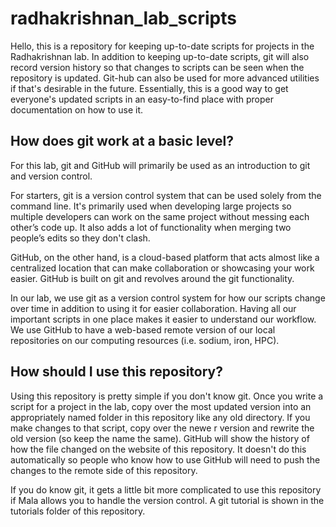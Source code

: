 # radhakrishnan_lab_scripts

Hello, this is a repository for keeping up-to-date scripts for projects in the Radhakrishnan lab. In addition to keeping up-to-date scripts, git will also record version history so that changes to scripts can be seen when the repository is updated. Git-hub can also be used for more advanced utilities if that's desirable in the future. Essentially, this is a good way to get everyone's updated scripts in an easy-to-find place with proper documentation on how to use it.


## How does git work at a basic level?

For this lab, git and GitHub will primarily be used as an introduction to git and version control.    

For starters, git is a version control system that can be used solely from the command line. It's primarily used when developing large projects so multiple developers can work on the same project without messing each other’s code up. It also adds a lot of functionality when merging two people’s edits so they don't clash.

GitHub, on the other hand, is a cloud-based platform that acts almost like a centralized location that can make collaboration or showcasing your work easier. GitHub is built on git and revolves around the git functionality.

In our lab, we use git as a version control system for how our scripts change over time in addition to using it for easier collaboration. Having all our important scripts in one place makes it easier to understand our workflow. We use GitHub to have a web-based remote version of our local repositories on our computing resources (i.e. sodium, iron, HPC).


## How should I use this repository?

Using this repository is pretty simple if you don't know git. Once you write a script for a project in the lab, copy over the most updated
version into an appropriately named folder in this repository like any old directory. If you make changes to that script, copy over the newe
r version and rewrite the old version (so keep the name the same). GitHub will show the history of how the file changed on the website of this repository. It doesn't do this automatically so people who know how to use GitHub will need to push the changes to the remote side of this repository.

If you do know git, it gets a little bit more complicated to use this repository if Mala allows you to handle the version control. A git tutorial is shown in the tutorials folder of this repository.

